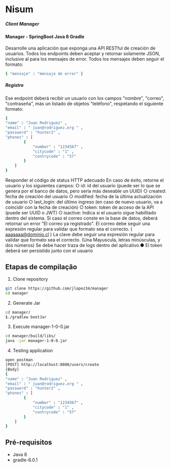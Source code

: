 # Nisum
##### Client Manager

#### Manager - SpringBoot Java 8 Gradle
Desarrolle una aplicación que exponga una API RESTful de creación de usuarios.
Todos los endpoints deben aceptar y retornar solamente JSON, inclusive al para los mensajes de error.
Todos los mensajes deben seguir el formato:
```bash
{ "mensaje" : "mensaje de error" }
```
##### Registro

Ese endpoint deberá recibir un usuario con los campos "nombre", "correo", "contraseña", más
un listado de objetos "teléfono", respetando el siguiente formato:
```bash
{
"name" : "Juan Rodriguez" ,
"email" : " juan@rodriguez.org " ,
"password" : "hunter2" ,
"phones" : [
        {
            "number" : "1234567" ,
            "citycode" : "1" ,
            "contrycode" : "57"
        }
    ]
}
```
Responder el código de status HTTP adecuado
En caso de éxito, retorne el usuario y los siguientes campos:
○ id: id del usuario (puede ser lo que se genera por el banco de datos, pero sería más
deseable un UUID)
○ created: fecha de creación del usuario
○ modified: fecha de la última actualización de usuario
○ last_login: del último ingreso (en caso de nuevo usuario, va a coincidir con la fecha
de creación)
○ token: token de acceso de la API (puede ser UUID o JWT)
○ isactive: Indica si el usuario sigue habilitado dentro del sistema.
Si caso el correo conste en la base de datos, deberá retornar un error "El correo ya
registrado".
El correo debe seguir una expresión regular para validar que formato sea el correcto.
( aaaaaaa@dominio.cl )
La clave debe seguir una expresión regular para validar que formato sea el correcto. (Una
Mayuscula, letras minúsculas, y dos números)
Se debe hacer traza de logs dentro del aplicativo.●
El token deberá ser persistido junto con el usuario

## Etapas de compilação
1. Clone repository
```bash
git clone https://github.com/jlopez34/manager
cd manager
```
2. Generate Jar
```bash
cd manager/
$./gradlew bootJar
```
3. Execute manager-1-0-0.jar
```bash
cd manager/build/libs/
java -jar manager-1-0-0.jar
```
4. Testing application
```bash
open postman
[POST] http://localhost:8080/users/create 
[Body]
{
"name" : "Juan Rodriguez" ,
"email" : " juan@rodriguez.org " ,
"password" : "hunter2" ,
"phones" : [
        {
            "number" : "1234567" ,
            "citycode" : "1" ,
            "contrycode" : "57"
        }
    ]
}
```
## Pré-requisitos
- Java 8
- gradle-6.0.1
